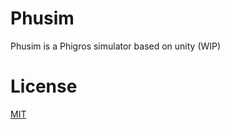 # Phusim
Phusim is a Phigros simulator based on unity (WIP)

# License
[MIT](https://github.com/yt6983138/Phusim/blob/master/LICENSE)
